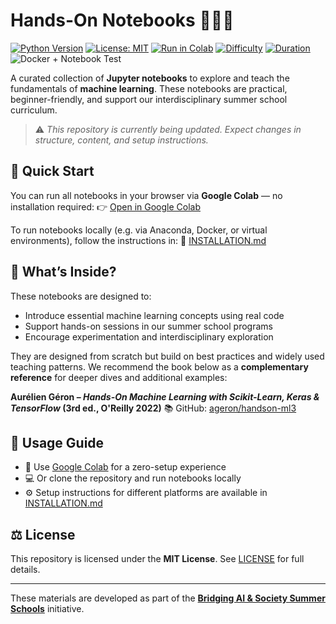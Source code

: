 # Hands-On Notebooks 📓🧑‍💻

[![Python Version](https://img.shields.io/badge/python-3.11-blue)](https://www.python.org/)
[![License: MIT](https://img.shields.io/badge/license-MIT-green.svg)](LICENSE)
[![Run in Colab](https://img.shields.io/badge/run%20in-colab-yellow)](https://colab.research.google.com/github/BridgingAISocietySummerSchools/Hands-On-Notebooks/)
[![Difficulty](https://img.shields.io/badge/difficulty-beginner-success)](#)
[![Duration](https://img.shields.io/badge/duration-3%20hours-brightgreen)](#)
![Docker + Notebook Test](https://github.com/BridgingAISocietySummerSchools/Hands-On-Notebooks/actions/workflows/build_run_test.yml/badge.svg)


A curated collection of **Jupyter notebooks** to explore and teach the fundamentals of **machine learning**. These notebooks are practical, beginner-friendly, and support our interdisciplinary summer school curriculum.


> ⚠️ _This repository is currently being updated. Expect changes in structure, content, and setup instructions._


## 🚀 Quick Start

You can run all notebooks in your browser via **Google Colab** — no installation required:
👉 [Open in Google Colab](https://colab.research.google.com/github/BridgingAISocietySummerSchools/Hands-On-Notebooks/)

To run notebooks locally (e.g. via Anaconda, Docker, or virtual environments), follow the instructions in:
📄 [INSTALLATION.md](INSTALLATION.md)


## 📘 What’s Inside?

These notebooks are designed to:

- Introduce essential machine learning concepts using real code
- Support hands-on sessions in our summer school programs
- Encourage experimentation and interdisciplinary exploration

They are designed from scratch but build on best practices and widely used teaching patterns.
We recommend the book below as a **complementary reference** for deeper dives and additional examples:

**Aurélien Géron – _Hands-On Machine Learning with Scikit-Learn, Keras & TensorFlow_ (3rd ed., O'Reilly 2022)**
📚 GitHub: [ageron/handson-ml3](https://github.com/ageron/handson-ml3)


## 📂 Usage Guide

- 📖 Use [Google Colab](https://colab.research.google.com/github/BridgingAISocietySummerSchools/Hands-On-Notebooks/) for a zero-setup experience
- 💻 Or clone the repository and run notebooks locally
- ⚙️ Setup instructions for different platforms are available in [INSTALLATION.md](INSTALLATION.md)


## ⚖️ License

This repository is licensed under the **MIT License**.
See [LICENSE](LICENSE) for full details.

---

These materials are developed as part of the
**[Bridging AI & Society Summer Schools](https://github.com/BridgingAISocietySummerSchools)** initiative.
